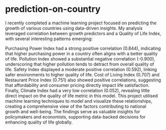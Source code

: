 # prediction-on-country

I recently completed a machine learning project focused on predicting the growth of various countries using data-driven insights. My analysis leveraged correlation between growth predictors and a Quality of Life Index, with several interesting patterns emerging:

Purchasing Power Index had a strong positive correlation (0.844), indicating that higher purchasing power in a country often aligns with a better quality of life.
Pollution Index showed a substantial negative correlation (-0.900), underscoring that higher pollution tends to detract from overall quality of life.
Safety Index displayed a moderate positive correlation (0.592), linking safer environments to higher quality of life.
Cost of Living Index (0.707) and Restaurant Price Index (0.751) also showed positive correlations, suggesting that affordability and consumer pricing directly impact life satisfaction.
Finally, Climate Index had a very low correlation (0.052), revealing little direct impact on the quality of life metric in this model.
This project utilised machine learning techniques to model and visualize these relationships, creating a comprehensive view of the factors contributing to national growth and well-being. The findings serve as valuable insights for policymakers and economists, supporting data-backed decisions for enhancing quality of life globally.
